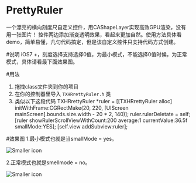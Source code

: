 # PrettyRuler
一个漂亮的横向刻度尺自定义控件，用CAShapeLayer实现高效GPU渲染，没有用一张图片！
控件两边添加渐变透明效果，看起来更加自然。使用方法具体看demo，简单易懂，几句代码搞定，但是该自定义控件只支持代码方式创建。

#说明
iOS7 +，刻度选择支持选择0值，为最小模式，不能选择0值时候，为正常模式，具体请看最下面效果图。

#用法
1. 拖拽class文件夹到你的项目
2. 在你的控制器里导入 `TXHRrettyRuler.h` 类
3. 类似以下这段代码
	TXHRrettyRuler *ruler = [[TXHRrettyRuler alloc] initWithFrame:CGRectMake(20, 220, [UIScreen mainScreen].bounds.size.width - 20 * 2, 140)];
	ruler.rulerDeletate = self;
	[ruler showRulerScrollViewWithCount:200 average:1 currentValue:36.5f smallMode:YES];
	[self.view addSubview:ruler];
	
#效果图
1.最小模式也就是当smallMode = yes。

![Smaller icon](http://img.hoop8.com/attachments/1512/5273071188604.gif "最小模式")

2.正常模式也就是smellmode = no。

![Smaller icon](http://img.hoop8.com/attachments/1512/7703071188604.gif "正常模式")
